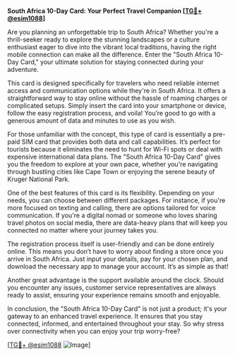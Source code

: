 **South Africa 10-Day Card: Your Perfect Travel Companion [[TG💪+ @esim1088](https://t.me/s/esim1088)]**

Are you planning an unforgettable trip to South Africa? Whether you're a thrill-seeker ready to explore the stunning landscapes or a culture enthusiast eager to dive into the vibrant local traditions, having the right mobile connection can make all the difference. Enter the "South Africa 10-Day Card," your ultimate solution for staying connected during your adventure.

This card is designed specifically for travelers who need reliable internet access and communication options while they're in South Africa. It offers a straightforward way to stay online without the hassle of roaming charges or complicated setups. Simply insert the card into your smartphone or device, follow the easy registration process, and voila! You’re good to go with a generous amount of data and minutes to use as you wish.

For those unfamiliar with the concept, this type of card is essentially a pre-paid SIM card that provides both data and call capabilities. It’s perfect for tourists because it eliminates the need to hunt for Wi-Fi spots or deal with expensive international data plans. The "South Africa 10-Day Card" gives you the freedom to explore at your own pace, whether you're navigating through bustling cities like Cape Town or enjoying the serene beauty of Kruger National Park.

One of the best features of this card is its flexibility. Depending on your needs, you can choose between different packages. For instance, if you're more focused on texting and calling, there are options tailored for voice communication. If you're a digital nomad or someone who loves sharing travel photos on social media, there are data-heavy plans that will keep you connected no matter where your journey takes you.

The registration process itself is user-friendly and can be done entirely online. This means you don’t have to worry about finding a store once you arrive in South Africa. Just input your details, pay for your chosen plan, and download the necessary app to manage your account. It’s as simple as that!

Another great advantage is the support available around the clock. Should you encounter any issues, customer service representatives are always ready to assist, ensuring your experience remains smooth and enjoyable.

In conclusion, the "South Africa 10-Day Card" is not just a product; it's your gateway to an enhanced travel experience. It ensures that you stay connected, informed, and entertained throughout your stay. So why stress over connectivity when you can enjoy your trip worry-free?

[[TG💪+ @esim1088](https://t.me/s/esim1088) ![Image](https://i.postimg.cc/Y0z9fWf4/image.png)]